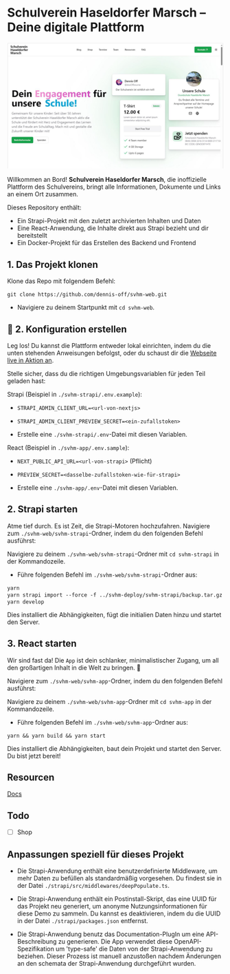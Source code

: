 # Schulverein Haseldorfer Marsch – Deine digitale Plattform

![LaunchPad](./svhm.jpg)

Willkommen an Bord! **Schulverein Haseldorfer Marsch**, die inoffizielle Plattform des Schulvereins, bringt alle Informationen, Dokumente und Links an einem Ort zusammen.

Dieses Repository enthält:

- Ein Strapi-Projekt mit den zuletzt archivierten Inhalten und Daten
- Eine React-Anwendung, die Inhalte direkt aus Strapi bezieht und dir bereitstellt
- Ein Docker-Projekt für das Erstellen des Backend und Frontend

## 1. Das Projekt klonen

Klone das Repo mit folgendem Befehl:

```
git clone https://github.com/dennis-off/svhm-web.git
```

- Navigiere zu deinem Startpunkt mit `cd svhm-web`.

## 🌟 2. Konfiguration erstellen

Leg los! Du kannst die Plattform entweder lokal einrichten, indem du die unten stehenden Anweisungen befolgst, oder du schaust dir die [Webseite live in Aktion an](https://lucky-safe-bream.ngrok-free.app/).

Stelle sicher, dass du die richtigen Umgebungsvariablen für jeden Teil geladen hast:

Strapi (Beispiel in `./svhm-strapi/.env.example`):

- `STRAPI_ADMIN_CLIENT_URL=<url-von-nextjs>`
- `STRAPI_ADMIN_CLIENT_PREVIEW_SECRET=<ein-zufallstoken>`

- Erstelle eine `./svhm-strapi/.env`-Datei mit diesen Variablen.

React (Beispiel in `./svhm-app/.env.sample`):

- `NEXT_PUBLIC_API_URL=<url-von-strapi>` (Pflicht)
- `PREVIEW_SECRET=<dasselbe-zufallstoken-wie-für-strapi>`

- Erstelle eine `./svhm-app/.env`-Datei mit diesen Variablen.

## 2. Strapi starten

Atme tief durch. Es ist Zeit, die Strapi-Motoren hochzufahren. Navigiere zum `./svhm-web/svhm-strapi`-Ordner, indem du den folgenden Befehl ausführst:

Navigiere zu deinem `./svhm-web/svhm-strapi`-Ordner mit `cd svhm-strapi` in der Kommandozeile.

- Führe folgenden Befehl im `./svhm-web/svhm-strapi`-Ordner aus:

```
yarn
yarn strapi import --force -f ../svhm-deploy/svhm-strapi/backup.tar.gz
yarn develop
```

Dies installiert die Abhängigkeiten, fügt die initialien Daten hinzu und startet den Server.

## 3. React starten

Wir sind fast da! Die `App` ist dein schlanker, minimalistischer Zugang, um all den großartigen Inhalt in die Welt zu bringen. 🚀

Navigiere zum `./svhm-web/svhm-app`-Ordner, indem du den folgenden Befehl ausführst:

Navigiere zu deinem `./svhm-web/svhm-app`-Ordner mit `cd svhm-app` in der Kommandozeile.

- Führe folgenden Befehl im `./svhm-web/svhm-app`-Ordner aus:

```
yarn && yarn build && yarn start
```

Dies installiert die Abhängigkeiten, baut dein Projekt und startet den Server. Du bist jetzt bereit!

## Resourcen

[Docs](https://docs.strapi.io)

## Todo

- [ ] Shop

## Anpassungen speziell für dieses Projekt

- Die Strapi-Anwendung enthält eine benutzerdefinierte Middleware, um mehr Daten zu befüllen als standardmäßig vorgesehen. Du findest sie in der Datei `./strapi/src/middlewares/deepPopulate.ts`.

- Die Strapi-Anwendung enthält ein Postinstall-Skript, das eine UUID für das Projekt neu generiert, um anonyme Nutzungsinformationen für diese Demo zu sammeln. Du kannst es deaktivieren, indem du die UUID in der Datei `./strapi/packages.json` entfernst.

- Die Strapi-Anwendung benutz das Documentation-PlugIn um eine API-Beschreibung zu generieren. Die App verwendet diese OpenAPI-Spezifikation um 'type-safe' die Daten von der Strapi-Anwendung zu beziehen. Dieser Prozess ist manuell anzustoßen nachdem Änderungen an den schemata der Strapi-Anwendung durchgeführt wurden.
